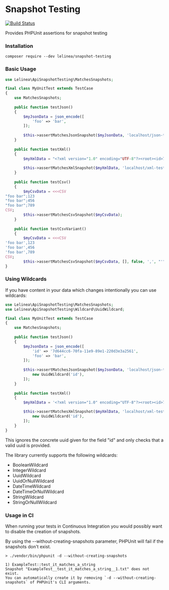# Snapshot Testing
[![Build Status](https://travis-ci.org/LelineaITManufaktur/api-snapshot-testing.svg?branch=master)](https://travis-ci.org/LelineaITManufaktur/api-snapshot-testing)

Provides PHPUnit assertions for snapshot testing

### Installation
```
composer require --dev lelinea/snapshot-testing
```

### Basic Usage

```php
use Lelinea\ApiSnapshotTesting\MatchesSnapshots;

final class MyUnitTest extends TestCase
{
    use MatchesSnapshots;
    
    public function testJson()
    {
        $myJsonData = json_encode([
            'foo' => 'bar',
        ]);
        
        $this->assertMatchesJsonSnapshot($myJsonData, 'localhost/json-test-route');
    }    
    
    public function testXml()
    {
        $myXmlData = "<?xml version="1.0" encoding="UTF-8"?><root><id>7d644cc6-70fa-11e9-89e1-220d3e3a2561</id></root>";
        
        $this->assertMatchesXmlSnapshot($myXmlData, 'localhost/xml-test-route');
    } 
    
    public function testCsv()
    {
        $myCsvData = <<<CSV
"foo bar";123
"foo bar";456
"foo bar";789
CSV;
        $this->assertMatchesCsvSnapshot($myCsvData);
    }    
    
    public function testCsvVariant()
    {
        $myCsvData = <<<CSV
'foo bar',123
'foo bar',456
'foo bar',789
CSV;
        $this->assertMatchesCsvSnapshot($myCsvData, [], false, ',', "'");
}
```

### Using Wildcards
If you have content in your data which changes intentionally you can use wildcards:
```php
use Lelinea\ApiSnapshotTesting\MatchesSnapshots;
use Lelinea\ApiSnapshotTesting\Wildcard\UuidWildcard;

final class MyUnitTest extends TestCase
{
    use MatchesSnapshots;
    
    public function testJson()
    {
        $myJsonData = json_encode([
            'id' => '7d644cc6-70fa-11e9-89e1-220d3e3a2561',
            'foo' => 'bar',
        ]);
        
        $this->assertMatchesJsonSnapshot($myJsonData, 'localhost/json-test-route', [
            new UuidWildcard('id'),
        ]);
    }    
    
    public function testXml()
    {
        $myXmlData = '<?xml version="1.0" encoding="UTF-8"?><root><id>7d644cc6-70fa-11e9-89e1-220d3e3a2561</id></root>';

        $this->assertMatchesXmlSnapshot($myXmlData, 'localhost/xml-test-route', [
            new UuidWildcard('id'),
        ]);
    }
}
```

This ignores the concrete uuid given for the field "id" and only checks that a valid uuid is provided.

The library currently supports the following wildcards:
- BooleanWildcard
- IntegerWildcard
- UuidWildcard
- UuidOrNullWildcard
- DateTimeWildcard
- DateTimeOrNullWildcard
- StringWildcard
- StringOrNullWildcard

### Usage in CI
When running your tests in Continuous Integration you would possibly want to disable the creation of snapshots.

By using the --without-creating-snapshots parameter, PHPUnit will fail if the snapshots don't exist.

```
> ./vendor/bin/phpunit -d --without-creating-snapshots

1) ExampleTest::test_it_matches_a_string
Snapshot "ExampleTest__test_it_matches_a_string__1.txt" does not exist. 
You can automatically create it by removing `-d --without-creating-snapshots` of PHPUnit's CLI arguments.
```
